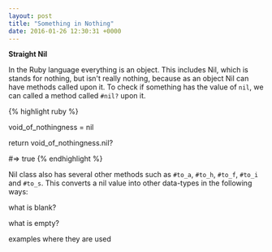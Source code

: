 ```yaml
---
layout: post
title: "Something in Nothing"
date: 2016-01-26 12:30:31 +0000
---
```


<strong> Straight Nil </strong>

In the Ruby language everything is an object. This includes Nil, which is stands for nothing, but isn't really nothing, because as an object Nil can have methods called upon it. To check if something has the value of `nil`, we can called a method called `#nil?` upon it.

{% highlight ruby %}

void_of_nothingness = nil

return void_of_nothingness.nil?

#=> true
{% endhighlight %}

Nil class also has several other methods such as `#to_a`, `#to_h`, `#to_f`, `#to_i` and `#to_s`. This converts a nil value into other data-types in the following ways:

what is blank?

what is empty?

examples where they are used
